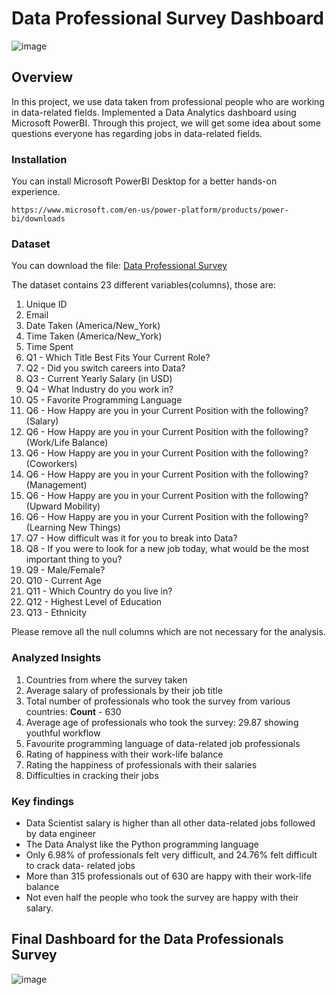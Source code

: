 # Data Professional Survey Dashboard
![image](https://github.com/user-attachments/assets/4d438365-29f4-440d-a499-d681242052fe)

## Overview
In this project, we use data taken from professional people who are working in data-related fields. Implemented a Data Analytics dashboard using Microsoft PowerBI. Through this project, we will get some idea about some questions everyone has regarding jobs in data-related fields.

### Installation
You can install Microsoft PowerBI Desktop for a better hands-on experience.
```
https://www.microsoft.com/en-us/power-platform/products/power-bi/downloads
```
### Dataset
You can download the file: [Data Professional Survey](https://github.com/GAYATRI-SIVANI-SUSARLA/Data_Profeesional_Survey_Dashboard_PowerBI_Project/blob/main/Power%20BI%20-%20Final%20Project.xlsx)

The dataset contains 23 different variables(columns), those are:
1. Unique ID
2. Email
3. Date Taken (America/New_York)
4. Time Taken (America/New_York)	
5. Time Spent
6. Q1 - Which Title Best Fits Your Current Role?
7. Q2 - Did you switch careers into Data?
8. Q3 - Current Yearly Salary (in USD)
9. Q4 - What Industry do you work in?
10. Q5 - Favorite Programming Language
11. Q6 - How Happy are you in your Current Position with the following? (Salary)
12. Q6 - How Happy are you in your Current Position with the following? (Work/Life Balance)
13. Q6 - How Happy are you in your Current Position with the following? (Coworkers)
14. Q6 - How Happy are you in your Current Position with the following? (Management)
15. Q6 - How Happy are you in your Current Position with the following? (Upward Mobility)
16. Q6 - How Happy are you in your Current Position with the following? (Learning New Things)
17. Q7 - How difficult was it for you to break into Data?
18. Q8 - If you were to look for a new job today, what would be the most important thing to you?
19. Q9 - Male/Female?
20. Q10 - Current Age
21. Q11 - Which Country do you live in?
22. Q12 - Highest Level of Education
23. Q13 - Ethnicity

Please remove all the null columns which are not necessary for the analysis.

### Analyzed Insights
1. Countries from where the survey taken
2. Average salary of professionals by their job title
3. Total number of professionals who took the survey from various countries: **Count** - 630
4. Average age of professionals who took the survey: 29.87 showing youthful workflow
5. Favourite programming language of data-related job professionals
6. Rating of happiness with their work-life balance
7. Rating the happiness of professionals with their salaries
8. Difficulties in cracking their jobs

### Key findings 
- Data Scientist salary is higher than all other data-related jobs followed by data engineer
- The Data Analyst like the Python programming language
- Only 6.98% of professionals felt very difficult, and 24.76% felt difficult to crack data- 
  related jobs
- More than 315 professionals out of 630 are happy with their work-life balance
- Not even half the people who took the survey are happy with their salary.

## Final Dashboard for the Data Professionals Survey
![image](https://github.com/user-attachments/assets/fc71acb3-5b06-4568-a995-a21b04cf086a)

























